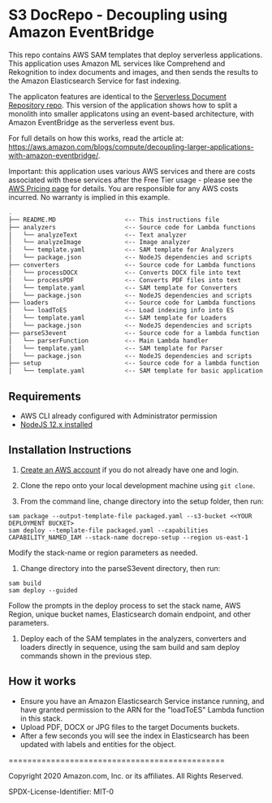 # S3 DocRepo - Decoupling using Amazon EventBridge

This repo contains AWS SAM templates that deploy serverless applications. This application uses Amazon ML services like Comprehend and Rekognition to index documents and images, and then sends the results to the Amazon Elasticsearch Service for fast indexing.

The applicaton features are identical to the [Serverless Document Repository repo](https://github.com/jbesw/s3-to-lambda/tree/master/docrepository). This version of the application shows how to split a monolith into smaller applicatons using an event-based architecture, with Amazon EventBridge as the serverless event bus.

For full details on how this works, read the article at: https://aws.amazon.com/blogs/compute/decoupling-larger-applications-with-amazon-eventbridge/.

Important: this application uses various AWS services and there are costs associated with these services after the Free Tier usage - please see the [AWS Pricing page](https://aws.amazon.com/pricing/) for details. You are responsible for any AWS costs incurred. No warranty is implied in this example.

```bash
.
├── README.MD                   <-- This instructions file
├── analyzers                   <-- Source code for Lambda functions
│   └── analyzeText             <-- Text analyzer
│   └── analyzeImage            <-- Image analyzer
│   └── template.yaml           <-- SAM template for Analyzers
│   └── package.json            <-- NodeJS dependencies and scripts
├── converters                  <-- Source code for Lambda functions
│   └── processDOCX             <-- Converts DOCX file into text
│   └── processPDF              <-- Converts PDF files into text
│   └── template.yaml           <-- SAM template for Converters
│   └── package.json            <-- NodeJS dependencies and scripts
├── loaders                     <-- Source code for Lambda functions
│   └── loadToES                <-- Load indexing info into ES
│   └── template.yaml           <-- SAM template for Loaders
│   └── package.json            <-- NodeJS dependencies and scripts
├── parseS3event                <-- Source code for a lambda function
│   └── parserFunction          <-- Main Lambda handler
│   └── template.yaml           <-- SAM template for Parser
│   └── package.json            <-- NodeJS dependencies and scripts
├── setup                       <-- Source code for a lambda function
│   └── template.yaml           <-- SAM template for basic application
```

## Requirements

* AWS CLI already configured with Administrator permission
* [NodeJS 12.x installed](https://nodejs.org/en/download/)

## Installation Instructions

1. [Create an AWS account](https://portal.aws.amazon.com/gp/aws/developer/registration/index.html) if you do not already have one and login.

1. Clone the repo onto your local development machine using `git clone`.

1. From the command line, change directory into the setup folder, then run:
```
sam package --output-template-file packaged.yaml --s3-bucket <<YOUR DEPLOYMENT BUCKET>
sam deploy --template-file packaged.yaml --capabilities CAPABILITY_NAMED_IAM --stack-name docrepo-setup --region us-east-1
```
Modify the stack-name or region parameters as needed.

1. Change directory into the parseS3event directory, then run:
``` 
sam build
sam deploy --guided
```
Follow the prompts in the deploy process to set the stack name, AWS Region, unique bucket names, Elasticsearch domain endpoint, and other parameters.

1. Deploy each of the SAM templates in the analyzers, converters and loaders directly in sequence, using the sam build and sam deploy commands shown in the previous step.

## How it works

* Ensure you have an Amazon Elasticsearch Service instance running, and have granted permission to the ARN for the "loadToES" Lambda function in this stack. 
* Upload PDF, DOCX or JPG files to the target Documents buckets.
* After a few seconds you will see the index in Elasticsearch has been updated with labels and entities for the object.

==============================================

Copyright 2020 Amazon.com, Inc. or its affiliates. All Rights Reserved.

SPDX-License-Identifier: MIT-0
